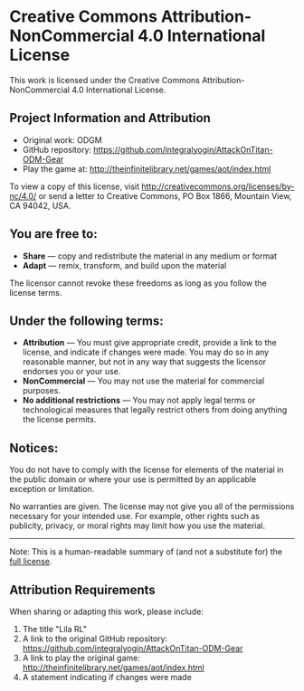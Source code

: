 # Creative Commons Attribution-NonCommercial 4.0 International License

This work is licensed under the Creative Commons Attribution-NonCommercial 4.0 International License.

## Project Information and Attribution

- Original work: ODGM
- GitHub repository: https://github.com/integralyogin/AttackOnTitan-ODM-Gear
- Play the game at: http://theinfinitelibrary.net/games/aot/index.html

To view a copy of this license, visit http://creativecommons.org/licenses/by-nc/4.0/ or send a letter to Creative Commons, PO Box 1866, Mountain View, CA 94042, USA.

## You are free to:

- **Share** — copy and redistribute the material in any medium or format
- **Adapt** — remix, transform, and build upon the material

The licensor cannot revoke these freedoms as long as you follow the license terms.

## Under the following terms:

- **Attribution** — You must give appropriate credit, provide a link to the license, and indicate if changes were made. You may do so in any reasonable manner, but not in any way that suggests the licensor endorses you or your use.
- **NonCommercial** — You may not use the material for commercial purposes.
- **No additional restrictions** — You may not apply legal terms or technological measures that legally restrict others from doing anything the license permits.

## Notices:

You do not have to comply with the license for elements of the material in the public domain or where your use is permitted by an applicable exception or limitation.

No warranties are given. The license may not give you all of the permissions necessary for your intended use. For example, other rights such as publicity, privacy, or moral rights may limit how you use the material.

---

Note: This is a human-readable summary of (and not a substitute for) the [full license](http://creativecommons.org/licenses/by-nc/4.0/legalcode).

## Attribution Requirements

When sharing or adapting this work, please include:
1. The title "Lila RL"
2. A link to the original GitHub repository: https://github.com/integralyogin/AttackOnTitan-ODM-Gear
3. A link to play the original game: http://theinfinitelibrary.net/games/aot/index.html
4. A statement indicating if changes were made

